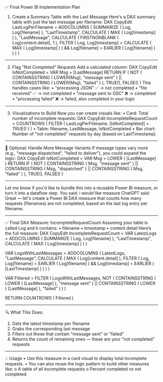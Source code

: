 
✅ Final Power BI Implementation Plan
1. Create a Summary Table with the Last Message
Here's a DAX summary table with just the last message per filename:
DAX
CopyEdit
LastLogPerFilename =
ADDCOLUMNS (
    SUMMARIZE ( Log, Log[filename] ),
    "LastTimestamp", 
        CALCULATE ( MAX ( Log[timestamp] ) ),
    "LastMessage",
        CALCULATE (
            FIRSTNONBLANK ( Log[content.detail], 1 ),
            FILTER (
                Log,
                Log[timestamp] = CALCULATE ( MAX ( Log[timestamp] ) )
                    && Log[filename] = EARLIER ( Log[filename] )
            )
        )
)
________________________________________
2. Flag "Not Completed" Requests
Add a calculated column:
DAX
CopyEdit
IsNotCompleted =
VAR Msg = [LastMessage]
RETURN
    IF (
        NOT (
            CONTAINSSTRING ( LOWER(Msg), "message sent" )
            || CONTAINSSTRING ( LOWER(Msg), "failed" )
        ),
        TRUE(),
        FALSE()
    )
This handles cases like:
•	"processing JSON" ✅ → not completed
•	"file received" ✅ → not completed
•	"message sent to GSC" ❌ → completed
•	"processing failed" ❌ → failed, also completed in your logic
________________________________________
3. Visualizations to Build
Now you can create visuals like:
•	Card: Total number of incomplete requests:
DAX
CopyEdit
IncompleteRequestCount = 
COUNTROWS (
    FILTER ( LastLogPerFilename, [IsNotCompleted] = TRUE() )
)
•	Table: filename, LastMessage, IsNotCompleted
•	Bar chart: Number of "not completed" requests by day (based on LastTimestamp)
________________________________________
🔧 Optional: Handle More Message Variants
If message types vary more (e.g., "message dispatched", "failed to deliver"), you could expand the logic:
DAX
CopyEdit
IsNotCompleted =
VAR Msg = LOWER ( [LastMessage] )
RETURN
    IF (
        NOT (
            CONTAINSSTRING ( Msg, "message sent" )
            || CONTAINSSTRING ( Msg, "dispatched" )
            || CONTAINSSTRING ( Msg, "failed" )
        ),
        TRUE(),
        FALSE()
    )
________________________________________
Let me know if you'd like to bundle this into a reusable Power BI measure, or turn it into a dataflow step.
You said:
i would like measure
ChatGPT said:
Great — let's create a Power BI DAX measure that counts how many requests (filenames) are not completed, based on the last log entry per filename.
________________________________________
✅ Final DAX Measure: IncompleteRequestCount
Assuming your table is called Log and it contains:
•	filename
•	timestamp
•	content.detail
Here’s the full measure:
DAX
CopyEdit
IncompleteRequestCount =
VAR LatestLogs =
    ADDCOLUMNS (
        SUMMARIZE ( Log, Log[filename] ),
        "LastTimestamp",
            CALCULATE ( MAX ( Log[timestamp] ) )
    )

VAR LogsWithLastMessages =
    ADDCOLUMNS (
        LatestLogs,
        "LastMessage",
            CALCULATE (
                MAX ( Log[content.detail] ),
                FILTER (
                    Log,
                    Log[filename] = EARLIER ( Log[filename] ) &&
                    Log[timestamp] = EARLIER ( [LastTimestamp] )
                )
            )
    )

VAR Filtered =
    FILTER (
        LogsWithLastMessages,
        NOT (
            CONTAINSSTRING ( LOWER ( [LastMessage] ), "message sent" ) ||
            CONTAINSSTRING ( LOWER ( [LastMessage] ), "failed" )
        )
    )

RETURN
    COUNTROWS ( Filtered )
________________________________________
🔍 What This Does:
1.	Gets the latest timestamp per filename
2.	Grabs the corresponding last message
3.	Filters out those that contain "message sent" or "failed"
4.	Returns the count of remaining ones — these are your "not completed" requests
________________________________________
💡 Usage
•	Use this measure in a card visual to display total incomplete requests.
•	You can also reuse the logic pattern to build other measures like:
o	A table of all incomplete requests
o	Percent completed vs not completed

